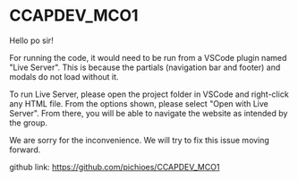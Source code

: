 # CCAPDEV_MCO1

Hello po sir!

For running the code, it would need to be run from a VSCode plugin named "Live Server". This is because the partials (navigation bar and footer) and modals do not load without it.

To run Live Server, please open the project folder in VSCode and right-click any HTML file. From the options shown, please select "Open with Live Server". From there, you will be able to navigate the website as intended by the group.

We are sorry for the inconvenience. We will try to fix this issue moving forward.

github link: https://github.com/pichioes/CCAPDEV_MCO1